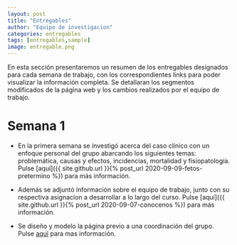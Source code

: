 ```yaml
---
layout: post
title: "Entregables"
author: "Equipo de investigacion"
categories: entregables
tags: [entregables,sample]
image: entregable.png
---
```


En esta sección presentaremos un resumen de los entregables designados para cada semana de trabajo, con los correspondientes links para poder visualizar la información completa. Se detallaran los segmentos modificados de la página web y los cambios realizados por el equipo de trabajo.

# Semana 1

* En la primera semana se investigó acerca del caso clínico con un enfoque personal del grupo abarcando los siguientes temas: problemática, causas y efectos, incidencias, mortalidad y fisiopatología. Pulse [aquí]({{ site.github.url }}{% post_url 2020-09-09-fetos-pretermino %}) para más información.

* Además se adjuntó información sobre el equipo de trabajo, junto con su respectiva asignacion a desarrollar a lo largo del curso. Pulse [aquí]({{ site.github.url }}{% post_url 2020-09-07-conocenos %}) para más información.

* Se diseño y modelo la página previo a una coordinación del grupo. Pulse [aqui](https://github.com/GonzaloUPCH/Grupo13.github.io) para mas información.
